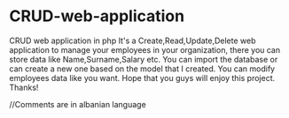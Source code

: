 # CRUD-web-application
CRUD web application in php
It's a Create,Read,Update,Delete web application to manage your employees in your organization, there you can store data like Name,Surname,Salary etc.
You can import the database or can create a new one based on the model that I created.
You can modify employees data like you want.
Hope that you guys will enjoy this project.
Thanks!

//Comments are in albanian language
